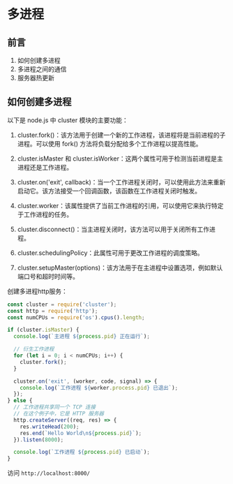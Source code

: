 # 多进程

## 前言

1. 如何创建多进程
2. 多进程之间的通信
3. 服务器热更新


## 如何创建多进程

以下是 node.js 中 cluster 模块的主要功能：

1. cluster.fork()：该方法用于创建一个新的工作进程，该进程将是当前进程的子进程。可以使用 fork() 方法将负载分配给多个工作进程以提高性能。

2. cluster.isMaster 和 cluster.isWorker：这两个属性可用于检测当前进程是主进程还是工作进程。

3. cluster.on('exit', callback)：当一个工作进程关闭时，可以使用此方法来重新启动它。该方法接受一个回调函数，该函数在工作进程关闭时触发。

4. cluster.worker：该属性提供了当前工作进程的引用，可以使用它来执行特定于工作进程的任务。

5. cluster.disconnect()：当主进程关闭时，该方法可以用于关闭所有工作进程。

6. cluster.schedulingPolicy：此属性可用于更改工作进程的调度策略。

7. cluster.setupMaster(options)：该方法用于在主进程中设置选项，例如默认端口号和超时时间等。


创建多进程http服务：

```js
const cluster = require('cluster');
const http = require('http');
const numCPUs = require('os').cpus().length;

if (cluster.isMaster) {
  console.log(`主进程 ${process.pid} 正在运行`);

  // 衍生工作进程
  for (let i = 0; i < numCPUs; i++) {
    cluster.fork();
  }

  cluster.on('exit', (worker, code, signal) => {
    console.log(`工作进程 ${worker.process.pid} 已退出`);
  });
} else {
  // 工作进程共享同一个 TCP 连接
  // 在这个例子中，它是 HTTP 服务器
  http.createServer((req, res) => {
    res.writeHead(200);
    res.end(`Hello World\n${process.pid}`);
  }).listen(8000);

  console.log(`工作进程 ${process.pid} 已启动`);
}

```
访问 `http://localhost:8000/`